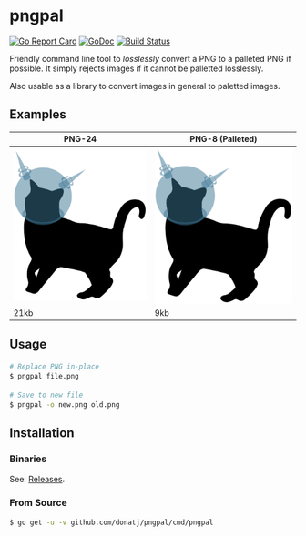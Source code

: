 # pngpal

[![Go Report Card](https://goreportcard.com/badge/github.com/donatj/pngpal)](https://goreportcard.com/report/github.com/donatj/pngpal)
[![GoDoc](https://godoc.org/github.com/donatj/pngpal?status.svg)](https://godoc.org/github.com/donatj/pngpal)
[![Build Status](https://travis-ci.org/donatj/pngpal.svg?branch=master)](https://travis-ci.org/donatj/pngpal)

Friendly command line tool to *losslessly* convert a PNG to a palleted PNG
if possible. It simply rejects images if it cannot be palletted losslessly.

Also usable as a library to convert images in general to paletted images.

## Examples

| PNG-24                             | PNG-8 (Palleted)                 | 
|------------------------------------|----------------------------------| 
| ![PNG-24 Cat](examples/cat-24.png) | ![PNG-8 Cat](examples/cat-8.png) | 
| 21kb                               | 9kb                              | 


## Usage

```bash
# Replace PNG in-place
$ pngpal file.png

# Save to new file
$ pngpal -o new.png old.png
```

## Installation

### Binaries

See: [Releases](https://github.com/donatj/pngpal/releases).

### From Source

```bash
$ go get -u -v github.com/donatj/pngpal/cmd/pngpal
```
